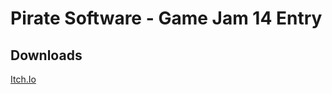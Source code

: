 # Pirate Software - Game Jam 14 Entry

## Downloads
[Itch.Io](https://edgelord-kirito.itch.io/infectuous-spread)
